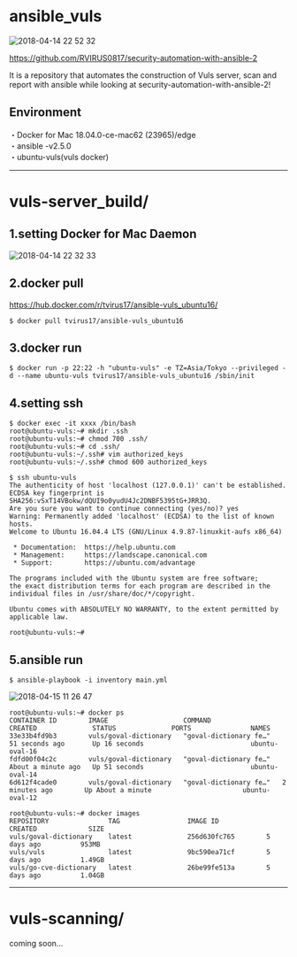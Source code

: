 # ansible_vuls

![2018-04-14 22 52 32](https://user-images.githubusercontent.com/5633085/38768987-911d2756-4036-11e8-8765-c3ae0afde3e1.jpg)

https://github.com/RVIRUS0817/security-automation-with-ansible-2  

It is a repository that automates the construction of Vuls server, scan and report with ansible while looking at security-automation-with-ansible-2!

## Environment

・Docker for Mac 18.04.0-ce-mac62 (23965)/edge  
・ansible -v2.5.0  
・ubuntu-vuls(vuls docker)  

---

# vuls-server_build/  

## 1.setting Docker for Mac Daemon

![2018-04-14 22 32 33](https://user-images.githubusercontent.com/5633085/38768794-dea64082-4033-11e8-9b91-f9da82d8e893.jpg)


## 2.docker pull 

https://hub.docker.com/r/tvirus17/ansible-vuls_ubuntu16/

```
$ docker pull tvirus17/ansible-vuls_ubuntu16
```

## 3.docker run

```
$ docker run -p 22:22 -h "ubuntu-vuls" -e TZ=Asia/Tokyo --privileged -d --name ubuntu-vuls tvirus17/ansible-vuls_ubuntu16 /sbin/init
```

## 4.setting ssh

```
$ docker exec -it xxxx /bin/bash
root@ubuntu-vuls:~# mkdir .ssh
root@ubuntu-vuls:~# chmod 700 .ssh/
root@ubuntu-vuls:~# cd .ssh/
root@ubuntu-vuls:~/.ssh# vim authorized_keys
root@ubuntu-vuls:~/.ssh# chmod 600 authorized_keys

$ ssh ubuntu-vuls
The authenticity of host 'localhost (127.0.0.1)' can't be established.
ECDSA key fingerprint is SHA256:vSxT14VBokw/dQUI9o0yudU4Jc2DNBF5395tG+JRR3Q.
Are you sure you want to continue connecting (yes/no)? yes
Warning: Permanently added 'localhost' (ECDSA) to the list of known hosts.
Welcome to Ubuntu 16.04.4 LTS (GNU/Linux 4.9.87-linuxkit-aufs x86_64)

 * Documentation:  https://help.ubuntu.com
 * Management:     https://landscape.canonical.com
 * Support:        https://ubuntu.com/advantage

The programs included with the Ubuntu system are free software;
the exact distribution terms for each program are described in the
individual files in /usr/share/doc/*/copyright.

Ubuntu comes with ABSOLUTELY NO WARRANTY, to the extent permitted by
applicable law.

root@ubuntu-vuls:~# 

```

## 5.ansible run

```
$ ansible-playbook -i inventory main.yml
```
![2018-04-15 11 26 47](https://user-images.githubusercontent.com/5633085/38774273-efca4216-409f-11e8-997b-c446f0ee45e6.jpg)

```
root@ubuntu-vuls:~# docker ps
CONTAINER ID        IMAGE                   COMMAND                  CREATED              STATUS              PORTS               NAMES
33e33b4fd9b3        vuls/goval-dictionary   "goval-dictionary fe…"   51 seconds ago       Up 16 seconds                           ubuntu-oval-16
fdfd00f04c2c        vuls/goval-dictionary   "goval-dictionary fe…"   About a minute ago   Up 51 seconds                           ubuntu-oval-14
6d612f4cade0        vuls/goval-dictionary   "goval-dictionary fe…"   2 minutes ago        Up About a minute                       ubuntu-oval-12

root@ubuntu-vuls:~# docker images
REPOSITORY               TAG                 IMAGE ID            CREATED             SIZE
vuls/goval-dictionary    latest              256d630fc765        5 days ago          953MB
vuls/vuls                latest              9bc590ea71cf        5 days ago          1.49GB
vuls/go-cve-dictionary   latest              26be99fe513a        5 days ago          1.04GB

```

-----

# vuls-scanning/  

coming soon...

